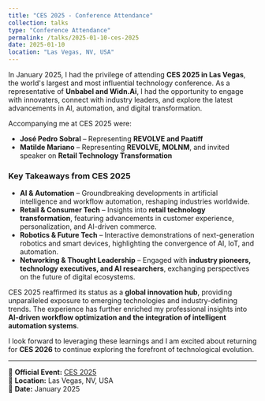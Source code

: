 ```yaml
---
title: "CES 2025 - Conference Attendance"
collection: talks
type: "Conference Attendance"
permalink: /talks/2025-01-10-ces-2025
date: 2025-01-10
location: "Las Vegas, NV, USA"
---
```


In January 2025, I had the privilege of attending **CES 2025 in Las Vegas**, the world's largest and most influential technology conference. As a representative of **Unbabel and Widn.Ai**, I had the opportunity to engage with innovaters, connect with industry leaders, and explore the latest advancements in AI, automation, and digital transformation.

Accompanying me at CES 2025 were:  
- **José Pedro Sobral** – Representing **REVOLVE and Paatiff**  
- **Matilde Mariano** – Representing **REVOLVE, MOLNM**, and invited speaker on **Retail Technology Transformation**  

### Key Takeaways from CES 2025  
- **AI & Automation** – Groundbreaking developments in artificial intelligence and workflow automation, reshaping industries worldwide.  
- **Retail & Consumer Tech** – Insights into **retail technology transformation**, featuring advancements in customer experience, personalization, and AI-driven commerce.  
- **Robotics & Future Tech** – Interactive demonstrations of next-generation robotics and smart devices, highlighting the convergence of AI, IoT, and automation.  
- **Networking & Thought Leadership** – Engaged with **industry pioneers, technology executives, and AI researchers**, exchanging perspectives on the future of digital ecosystems.  

CES 2025 reaffirmed its status as a **global innovation hub**, providing unparalleled exposure to emerging technologies and industry-defining trends. The experience has further enriched my professional insights into **AI-driven workflow optimization and the integration of intelligent automation systems**.  

I look forward to leveraging these learnings and I am excited about returning for **CES 2026** to continue exploring the forefront of technological evolution.  

---  
🔗 **Official Event:** [CES 2025](https://www.ces.tech)  
📍 **Location:** Las Vegas, NV, USA  
📅 **Date:** January 2025  